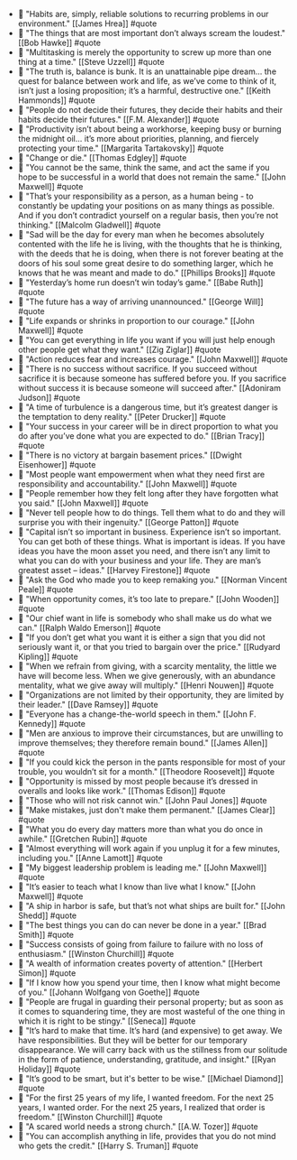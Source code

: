 - 💬 "Habits are, simply, reliable solutions to recurring problems in our environment." [[James Hrea]] #quote
- 💬 "The things that are most important don’t always scream the loudest." [[Bob Hawke]] #quote
- 💬 "Multitasking is merely the opportunity to screw up more than one thing at a time." [[Steve Uzzell]] #quote
- 💬 "The truth is, balance is bunk. It is an unattainable pipe dream... the quest for balance between work and life, as we’ve come to think of it, isn’t just a losing proposition; it’s a harmful, destructive one." [[Keith Hammonds]] #quote
- 💬 "People do not decide their futures, they decide their habits and their habits decide their futures." [[F.M. Alexander]] #quote
- 💬 "Productivity isn’t about being a workhorse, keeping busy or burning the midnight oil... it’s more about priorities, planning, and fiercely protecting your time." [[Margarita Tartakovsky]] #quote
- 💬 "Change or die." [[Thomas Edgley]] #quote
- 💬 "You cannot be the same, think the same, and act the same if you hope to be successful in a world that does not remain the same." [[John Maxwell]] #quote
- 💬 "That’s your responsibility as a person, as a human being - to constantly be updating your positions on as many things as possible. And if you don’t contradict yourself on a regular basis, then you’re not thinking." [[Malcolm Gladwell]] #quote
- 💬 "Sad will be the day for every man when he becomes absolutely contented with the life he is living, with the thoughts that he is thinking, with the deeds that he is doing, when there is not forever beating at the doors of his soul some great desire to do something larger, which he knows that he was meant and made to do." [[Phillips Brooks]] #quote
- 💬 "Yesterday’s home run doesn’t win today’s game." [[Babe Ruth]] #quote
- 💬 "The future has a way of arriving unannounced." [[George Will]] #quote
- 💬 "Life expands or shrinks in proportion to our courage." [[John Maxwell]] #quote
- 💬 "You can get everything in life you want if you will just help enough other people get what they want." [[Zig Ziglar]] #quote
- 💬 "Action reduces fear and increases courage." [[John Maxwell]] #quote
- 💬 "There is no success without sacrifice. If you succeed without sacrifice it is because someone has suffered before you. If you sacrifice without success it is because someone will succeed after." [[Adoniram Judson]] #quote
- 💬 "A time of turbulence is a dangerous time, but it’s greatest danger is the temptation to deny reality." [[Peter Drucker]] #quote
- 💬 "Your success in your career will be in direct proportion to what you do after you’ve done what you are expected to do." [[Brian Tracy]] #quote
- 💬 "There is no victory at bargain basement prices." [[Dwight Eisenhower]] #quote
- 💬 "Most people want empowerment when what they need first are responsibility and accountability." [[John Maxwell]] #quote
- 💬 "People remember how they felt long after they have forgotten what you said." [[John Maxwell]] #quote
- 💬 "Never tell people how to do things. Tell them what to do and they will surprise you with their ingenuity." [[George Patton]] #quote
- 💬 "Capital isn’t so important in business. Experience isn’t so important. You can get both of these things. What is important is ideas. If you have ideas you have the moon asset you need, and there isn’t any limit to what you can do with your business and your life. They are man’s greatest asset – ideas." [[Harvey Firestone]] #quote
- 💬 "Ask the God who made you to keep remaking you." [[Norman Vincent Peale]] #quote
- 💬 "When opportunity comes, it’s too late to prepare." [[John Wooden]] #quote
- 💬 "Our chief want in life is somebody who shall make us do what we can." [[Ralph Waldo Emerson]] #quote
- 💬 "If you don’t get what you want it is either a sign that you did not seriously want it, or that you tried to bargain over the price." [[Rudyard Kipling]] #quote
- 💬 "When we refrain from giving, with a scarcity mentality, the little we have will become less. When we give generously, with an abundance mentality, what we give away will multiply." [[Henri Nouwen]] #quote
- 💬 "Organizations are not limited by their opportunity, they are limited by their leader." [[Dave Ramsey]] #quote
- 💬 "Everyone has a change-the-world speech in them." [[John F. Kennedy]] #quote
- 💬 "Men are anxious to improve their circumstances, but are unwilling to improve themselves; they therefore remain bound." [[James Allen]] #quote
- 💬 "If you could kick the person in the pants responsible for most of your trouble, you wouldn’t sit for a month." [[Theodore Roosevelt]] #quote
- 💬 "Opportunity is missed by most people because it’s dressed in overalls and looks like work." [[Thomas Edison]] #quote
- 💬 "Those who will not risk cannot win." [[John Paul Jones]] #quote
- 💬 "Make mistakes, just don't make them permanent." [[James Clear]] #quote
- 💬 "What you do every day matters more than what you do once in awhile." [[Gretchen Rubin]] #quote
- 💬 "Almost everything will work again if you unplug it for a few minutes, including you." [[Anne Lamott]] #quote
- 💬 "My biggest leadership problem is leading me." [[John Maxwell]] #quote
- 💬 "It’s easier to teach what I know than live what I know." [[John Maxwell]] #quote
- 💬 "A ship in harbor is safe, but that’s not what ships are built for." [[John Shedd]] #quote
- 💬 "The best things you can do can never be done in a year." [[Brad Smith]] #quote
- 💬 "Success consists of going from failure to failure with no loss of enthusiasm." [[Winston Churchill]] #quote
- 💬 "A wealth of information creates poverty of attention." [[Herbert Simon]] #quote
- 💬 "If I know how you spend your time, then I know what might become of you." [[Johann Wolfgang von Goethe]] #quote
- 💬 "People are frugal in guarding their personal property; but as soon as it comes to squandering time, they are most wasteful of the one thing in which it is right to be stingy." [[Seneca]] #quote
- 💬 "It’s hard to make that time. It’s hard (and expensive) to get away. We have responsibilities. But they will be better for our temporary disappearance. We will carry back with us the stillness from our solitude in the form of patience, understanding, gratitude, and insight." [[Ryan Holiday]] #quote
- 💬 "It’s good to be smart, but it's better to be wise." [[Michael Diamond]] #quote
- 💬 "For the first 25 years of my life, I wanted freedom. For the next 25 years, I wanted order. For the next 25 years, I realized that order is freedom." [[Winston Churchill]] #quote
- 💬 "A scared world needs a strong church." [[A.W. Tozer]] #quote
- 💬 "You can accomplish anything in life, provides that you do not mind who gets the credit." [[Harry S. Truman]] #quote
